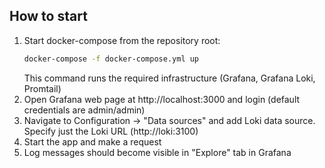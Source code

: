 ## How to start

1. Start docker-compose from the repository root:
   ```bash
   docker-compose -f docker-compose.yml up
   ```
   This command runs the required infrastructure (Grafana, Grafana Loki, Promtail)
2. Open Grafana web page at http://localhost:3000 and login (default credentials are admin/admin)
3. Navigate to Configuration -> "Data sources" and add Loki data source. Specify just the Loki URL (http://loki:3100)
4. Start the app and make a request
5. Log messages should become visible in "Explore" tab in Grafana